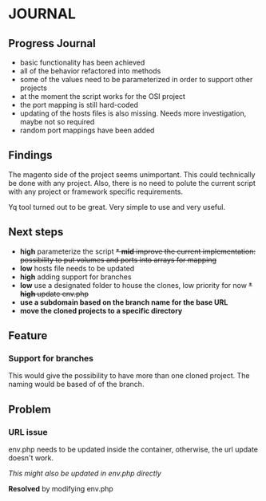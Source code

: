 # JOURNAL

## Progress Journal

* basic functionality has been achieved
* all of the behavior refactored into methods
* some of the values need to be parameterized in order to support other projects
* at the moment the script works for the OSI project
* the port mapping is still hard-coded
* updating of the hosts files is also missing. Needs more investigation, maybe not so required
* random port mappings have been added

## Findings

The magento side of the project seems unimportant. This could technically be done with any project. Also, there is no need
to polute the current script with any project or framework specific requirements.

Yq tool turned out to be great. Very simple to use and very useful.

## Next steps
* <b>high</b> parameterize the script
~~* <b>mid</b> improve the current implementation: possibility to put volumes and ports into arrays for mapping~~
* <b>low</b> hosts file needs to be updated
* <b>high</b> adding support for branches
* <b>low</b> use a designated folder to house the clones, low priority for now
~~* <b>high</b> update env.php~~
* <b>use a subdomain based on the branch name for the base URL</b>
* <b>move the cloned projects to a specific directory</b>

## Feature

### Support for branches

This would give the possibility to have more than one cloned project. The naming would be based of of the branch.

## Problem

### URL issue

env.php needs to be updated inside the container, otherwise, the url update doesn't work.

<i>This might also be updated in env.php directly</i>

**Resolved** by modifying env.php

